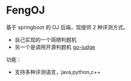 # FengOJ
基于 springboot 的 OJ 后端，现提供 2 种评测方式。
- 自己实现的一个简陋判题机
- 另一个是调用开源判题机 [go-judge](https://github.com/criyle/go-judge/tree/master)

功能：
- 支持多种评测语言，java,python,c++

